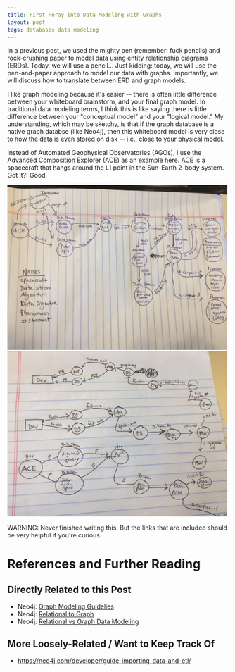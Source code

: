 ```yaml
---
title: First Foray into Data Modeling with Graphs
layout: post
tags: databases data-modeling
---
```


In a previous post, we used the mighty pen (remember: fuck pencils) and rock-crushing paper to model
data using entity relationship diagrams (ERDs).  Today, we will use a pencil... Just kidding: today, we
will use the pen-and-paper approach to model our data with graphs.  Importantly, we will discuss how
to translate between ERD and graph models.

I like graph modeling because it's easier -- there is often little difference between your whiteboard brainstorm,
and your final graph model.  In traditional data modeling terms, I think this is like saying there is little
difference between your "conceptual model" and your "logical model."  My understanding, which may be sketchy, is
that if the graph database is a native graph databse (like Neo4j), then this whiteboard model is very close
to how the data is even stored on disk -- i.e., close to your physical model.

Instead of Automated Geophysical Observatories (AGOs), I use the Advanced Composition Explorer (ACE) as
an example here.  ACE is a spacecraft that hangs around the L1 point in the Sun-Earth 2-body system.  Got it?! Good.


<img src="/images/graph-ace-1.jpg" width="500">

<img src="/images/graph-ace-2.jpg" width="500">

WARNING: Never finished writing this.  But the links that are included should be very helpful if
you're curious.

# References and Further Reading

## Directly Related to this Post
* Neo4j: [Graph Modeling Guidelies](https://neo4j.com/developer/guide-data-modeling/)
* Neo4j: [Relational to Graph](https://neo4j.com/developer/graph-db-vs-rdbms/)
* Neo4j: [Relational vs Graph Data Modeling](https://neo4j.com/blog/rdbms-vs-graph-data-modeling/)

## More Loosely-Related / Want to Keep Track Of
* https://neo4j.com/developer/guide-importing-data-and-etl/
